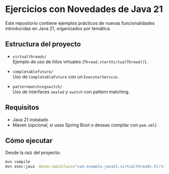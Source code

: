 # Ejercicios con Novedades de Java 21

Este repositorio contiene ejemplos prácticos de nuevas funcionalidades introducidas en Java 21, organizados por temática.

## Estructura del proyecto

- `virtualthreads/`  
  Ejemplo de uso de hilos virtuales (`Thread.startVirtualThread()`).

- `completablefuture/`  
  Uso de `CompletableFuture` con un `ExecutorService`.

- `patternmatchingswitch/`  
  Uso de interfaces `sealed` y `switch` con pattern matching.

## Requisitos

- Java 21 instalado
- Maven (opcional, si usas Spring Boot o deseas compilar con `pom.xml`)

## Cómo ejecutar

Desde la raíz del proyecto:

```bash
mvn compile
mvn exec:java -Dexec.mainClass="com.example.java21.virtualthreads.VirtualThreadsExample"